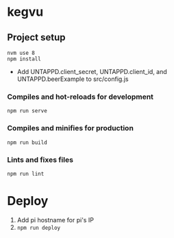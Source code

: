 # kegvu

## Project setup
```
nvm use 8
npm install
```

- Add UNTAPPD.client_secret, UNTAPPD.client_id, and UNTAPPD.beerExample to src/config.js

### Compiles and hot-reloads for development
```
npm run serve
```

### Compiles and minifies for production
```
npm run build
```

### Lints and fixes files
```
npm run lint
```

# Deploy

1. Add pi hostname for pi's IP
2. `npm run deploy`